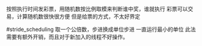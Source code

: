 按照执行时间发彩票，用随机数按比例取模来判断谁中奖，谁就执行
彩票可以交易，计算随机数很快很方便
但是给票的方式，不太好界定

#stride_scheduling
取一个公倍数，步进换成单位步进
一直运行最小的单位
此法需要有额外开销，而且对于新加入的线程不好操作。